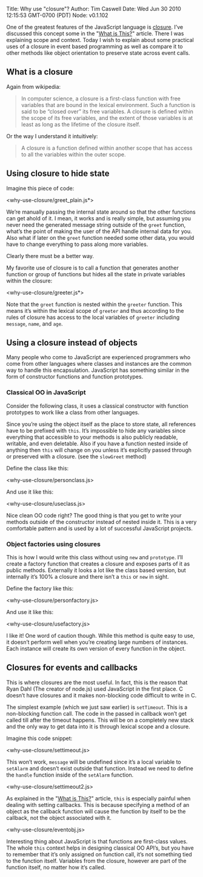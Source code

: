 Title: Why use "closure"?
Author: Tim Caswell
Date: Wed Jun 30 2010 12:15:53 GMT-0700 (PDT)
Node: v0.1.102

One of the greatest features of the JavaScript language is [closure][wikipedia-closure].  I’ve discussed this concept some in the "[What is This?](/what-is-this)" article.  There I was explaining scope and context.  Today I wish to explain about some practical uses of a closure in event based programming as well as compare it to other methods like object orientation to preserve state across event calls.

## What is a closure

Again from wikipedia:

> In computer science, a closure is a first-class function with free variables that are bound in the lexical environment. Such a function is said to be “closed over” its free variables. A closure is defined within the scope of its free variables, and the extent of those variables is at least as long as the lifetime of the closure itself.

Or the way I understand it intuitively:

> A closure is a function defined within another scope that has access to all the variables within the outer scope.


## Using closure to hide state

Imagine this piece of code:

<why-use-closure/greet_plain.js*>

We’re manually passing the internal state around so that the other functions can get ahold of it. I mean, it works and is really simple, but assuming you never need the generated message string outside of the `greet` function, what’s the point of making the user of the API handle internal data for you.  Also what if later on the `greet` function needed some other data, you would have to change everything to pass along more variables.

Clearly there must be a better way.

My favorite use of closure is to  call a function that generates another function or group of functions but hides all the state in private variables within the closure:


<why-use-closure/greeter.js*>

Note that the `greet` function is nested within the `greeter` function.  This means it’s within the lexical scope of `greeter` and thus according to the rules of closure has access to the local variables of `greeter` including `message`, `name`, and `age`.

## Using a closure instead of objects

Many people who come to JavaScript are experienced programmers who come from other languages where classes and instances are the common way to handle this encapsulation.  JavaScript has something similar in the form of constructor functions and function prototypes.

### Classical OO in JavaScript

Consider the following class, it uses a classical constructor with function prototypes to work like a class from other languages.

Since you’re using the object itself as the place to store state, all references have to be prefixed with `this`.  It’s impossible to hide any variables since everything that accessible to your methods is also publicly readable, writable, and even deletable.  Also if you have a function nested inside of anything then `this` will change on you unless it’s explicitly passed through or preserved with a closure. (see the `slowGreet` method)

Define the class like this:

<why-use-closure/personclass.js>

And use it like this: 

<why-use-closure/useclass.js>

Nice clean OO code right?  The good thing is that you get to write your methods outside of the constructor instead of nested inside it.  This is a very comfortable pattern and is used by a lot of successful JavaScript projects.

### Object factories using closures

This is how I would write this class without using `new` and `prototype`.  I’ll create a factory function that creates a closure and exposes parts of it as public methods.  Externally it looks a lot like the class based version, but internally it’s 100% a closure and there isn’t a `this` or `new` in sight.

Define the factory like this:

<why-use-closure/personfactory.js>

And use it like this:

<why-use-closure/usefactory.js>

I like it!  One word of caution though.  While this method is quite easy to use, it doesn’t perform well when you’re creating large numbers of instances.  Each instance will create its own version of every function in the object.

## Closures for events and callbacks

This is where closures are the most useful.  In fact, this is the reason that Ryan Dahl (The creator of node.js) used JavaScript in the first place.  C doesn’t have closures and it makes non-blocking code difficult to write in C.

The simplest example (which we just saw earlier) is `setTimeout`.  This is a non-blocking function call.  The code in the passed in callback won’t get called till after the timeout happens.  This will be on a completely new stack and the only way to get data into it is through lexical scope and a closure.

Imagine this code snippet:

<why-use-closure/settimeout.js>

This won’t work, `message` will be undefined since it’s a local variable to `setAlarm` and doesn’t exist outside that function.  Instead we need to define the `handle` function inside of the `setAlarm` function.

<why-use-closure/settimeout2.js>

As explained in the "[What is This?](/what-is-this)" article, `this` is especially painful when dealing with setting callbacks.  This is because specifying a method of an object as the callback function will cause the function by itself to be the callback, not the object associated with it.

<why-use-closure/eventobj.js>

Interesting thing about JavaScript is that functions are first-class values.  The whole `this` context helps in designing classical OO API’s, but you have to remember that it’s only assigned on function call, it’s not something tied to the function itself.  Variables from the closure, however are part of the function itself, no matter how it’s called.


[wikipedia-closure]: http://en.wikipedia.org/wiki/Closure_(computer_science)